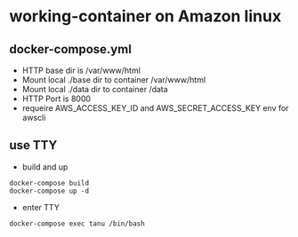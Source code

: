 # working-container on Amazon linux

## docker-compose.yml
  - HTTP base dir is /var/www/html
  - Mount local ./base dir to container /var/www/html
  - Mount local ./data dir to container /data
  - HTTP Port is 8000
  - requeire AWS_ACCESS_KEY_ID and AWS_SECRET_ACCESS_KEY env for awscli 

## use TTY
- build and up
```
docker-compose build
docker-compose up -d
```
- enter TTY
```
docker-compose exec tanu /bin/bash
```

